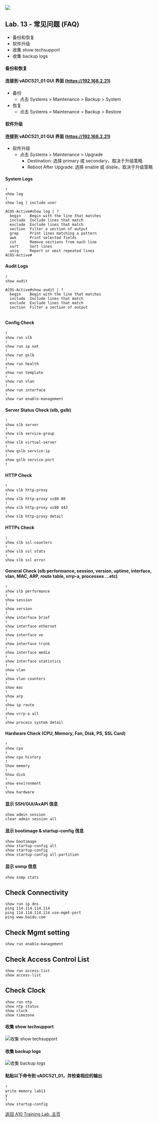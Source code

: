 ![](/Images/A10-NewLogos-Blue-NoReg-RGB-50.png)

## Lab. 13 - 常见问题 (FAQ)
 - 备份和恢复
 - 软件升级
 - 收集 show techsupport
 - 收集 backup logs

#### 备份和恢复
#### 连接到 vADC521_01 GUI 界面 (https://192.168.2.21)
  + 备份
    + 点击 Systems > Maintenance > Backup > System
  + 恢复 
    + 点击 Systems > Maintenance > Backup > Restore

#### 软件升级
#### 连接到 vADC521_01 GUI 界面 (https://192.168.2.21)
  + 软件升级
    + 点击 Systems > Maintenance > Upgrade
      + Destination: 选择 primary 或 secondary，取决于升级策略
      + Reboot After Upgrade: 选择 enable 或 disble，取决于升级策略

#### System Logs
```
!
show log
!
show log | include user

```

```
ACOS-Active#show log | ?
  begin    Begin with the line that matches
  include  Include lines that match
  exclude  Exclude lines that match
  section  Filter a section of output
  grep     Print lines matching a pattern
  awk      Print selected fields
  cut      Remove sections from each line
  sort     Sort lines
  uniq     Report or omit repeated lines
ACOS-Active#
```

#### Audit Logs
```
!
show audit

```

```
ACOS-Active#show audit | ?
  begin    Begin with the line that matches
  include  Include lines that match
  exclude  Exclude lines that match
  section  Filter a section of output
  
```

#### Config Check
```
!
show run slb
!
show run ip nat
!
show run gslb
!
show run health
!
show run template
!
show run vlan
!
show run interface
!
show run enable-management

```

#### Server Status Check (slb, gslb)
```
!
show slb server
!
show slb service-group
!
show slb virtual-server
!
show gslb service-ip
!
show gslb service-port
!

```

#### HTTP Check
```
!
show slb http-proxy
!
show slb http-proxy vs80 80
!
show slb http-proxy vs80 443
!
show slb http-proxy detail

```

#### HTTPs Check
```
!
show slb ssl-counters
!
show slb ssl stats
!
show slb ssl error
```


#### General Check (slb performance, session, version, uptime, interface, vlan, MAC, ARP, route table, vrrp-a, processes ...etc)
```
!
show slb performance
!
show session
!
show version 
!
show interface brief
!
show interface ethernet
!
show interface ve
!
show interface trunk
!
show interface media
!
show interface statistics
!
show vlan
!
show vlan counters
!
show mac
!
show arp
!
show ip route
!
show vrrp-a all
!
show process system detail

```

#### Hardware Check (CPU, Memory, Fan, Disk, PS, SSL Card)
```
!
show cpu
!
show cpu history
!
Show memory
!
Show disk
!
show environment
!
show hardware

```

#### 显示 SSH/GUI/AxAPI 信息
```
show admin session
clear admin session all
```

#### 显示 bootimage & startup-config 信息
```
show bootimage
show startup-config all
show startup-config
show startup-config all-partition
```

#### 显示 snmp 信息
```
show snmp stats
```

## Check Connectivity
```
show run ip dns
ping 114.114.114.114
ping 114.114.114.114 use-mgmt-port
ping www.baidu.com
```

## Check Mgmt setting
```
show run enable-management
```

## Check Access Control List
```
show run access-list
show access-list
```

## Check Clock
```
show run ntp
show ntp status
show clock
show timezone
```


#### 收集 show techsupport
![收集 show techsupport](/Images/ShowTech.png)

#### 收集 backup logs
![收集 backup logs](/Images/BackupLog.png)


#### 粘贴以下命令到 vADC521_01，并检查相应的输出
```
!
write memory lab13
y
!
show startup-config

```

[返回 A10 Training Lab. 主页](https://github.com/borissiu/A10_Training_Lab)
